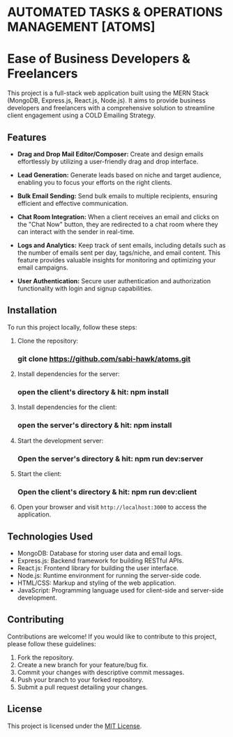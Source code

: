 # AUTOMATED TASKS & OPERATIONS MANAGEMENT [ATOMS]


# Ease of Business Developers & Freelancers

This project is a full-stack web application built using the MERN Stack (MongoDB, Express.js, React.js, Node.js). It aims to provide business developers and freelancers with a comprehensive solution to streamline client engagement using a COLD Emailing Strategy.

## Features

- **Drag and Drop Mail Editor/Composer:** Create and design emails effortlessly by utilizing a user-friendly drag and drop interface.

- **Lead Generation:** Generate leads based on niche and target audience, enabling you to focus your efforts on the right clients.

- **Bulk Email Sending:** Send bulk emails to multiple recipients, ensuring efficient and effective communication.

- **Chat Room Integration:** When a client receives an email and clicks on the "Chat Now" button, they are redirected to a chat room where they can interact with the sender in real-time.

- **Logs and Analytics:** Keep track of sent emails, including details such as the number of emails sent per day, tags/niche, and email content. This feature provides valuable insights for monitoring and optimizing your email campaigns.

- **User Authentication:** Secure user authentication and authorization functionality with login and signup capabilities.

## Installation

To run this project locally, follow these steps:

1. Clone the repository:
    ### git clone https://github.com/sabi-hawk/atoms.git

3. Install dependencies for the server:
    ### open the client's directory & hit: npm install

5. Install dependencies for the client:
    ### open the server's directory & hit: npm install

6. Start the development server:
    ### Open the server's directory & hit: npm run dev:server

7. Start the client:
    ### Open the client's directory & hit: npm run dev:client

8. Open your browser and visit `http://localhost:3000` to access the application.

## Technologies Used

- MongoDB: Database for storing user data and email logs.
- Express.js: Backend framework for building RESTful APIs.
- React.js: Frontend library for building the user interface.
- Node.js: Runtime environment for running the server-side code.
- HTML/CSS: Markup and styling of the web application.
- JavaScript: Programming language used for client-side and server-side development.

## Contributing

Contributions are welcome! If you would like to contribute to this project, please follow these guidelines:

1. Fork the repository.
2. Create a new branch for your feature/bug fix.
3. Commit your changes with descriptive commit messages.
4. Push your branch to your forked repository.
5. Submit a pull request detailing your changes.

## License

This project is licensed under the [MIT License](LICENSE).
